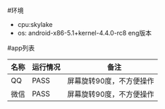 #环境
- cpu:skylake
- os: android-x86-5.1+kernel-4.4.0-rc8 eng版本

#app列表

名称 | 运行情况|　备注
----- | ---- | ----
QQ  | PASS|屏幕旋转90度，不方便操作
微信| PASS| 屏幕旋转90度，不方便操作
